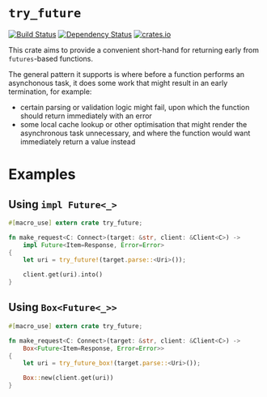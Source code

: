 # `try_future`

[![Build Status](https://travis-ci.org/srijs/rust-try-future.svg?branch=master)](https://travis-ci.org/srijs/rust-try-future)
[![Dependency Status](https://deps.rs/repo/github/srijs/rust-try-future/status.svg)](https://deps.rs/repo/github/srijs/rust-try-future)
[![crates.io](https://img.shields.io/crates/v/try_future.svg)](https://crates.io/crates/try_future)

This crate aims to provide a convenient short-hand for returning early
from `futures`-based functions.

The general pattern it supports is where before a function performs
an asynchonous task, it does some work that might result in an early
termination, for example:

- certain parsing or validation logic might fail, upon which the function
  should return immediately with an error
- some local cache lookup or other optimisation that might render the
  asynchronous task unnecessary, and where the function would want immediately
  return a value instead

# Examples

## Using `impl Future<_>`

```rust
#[macro_use] extern crate try_future;

fn make_request<C: Connect>(target: &str, client: &Client<C>) ->
    impl Future<Item=Response, Error=Error>
{
    let uri = try_future!(target.parse::<Uri>());

    client.get(uri).into()
}
```

## Using `Box<Future<_>>`

```rust
#[macro_use] extern crate try_future;

fn make_request<C: Connect>(target: &str, client: &Client<C>) ->
    Box<Future<Item=Response, Error=Error>>
{
    let uri = try_future_box!(target.parse::<Uri>());

    Box::new(client.get(uri))
}
```
